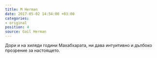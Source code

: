 ```yaml
---
title: M Herman
date: 2017-05-02 14:54:00 +03:00
categories:
- original
position: 4
source: Gail Herman
---
```


Дори и на хиляди години Махабхарата, ни дава интуитивно и дълбоко прозрение за настоящето.